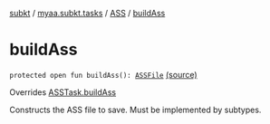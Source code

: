 [subkt](../../index.md) / [myaa.subkt.tasks](../index.md) / [ASS](index.md) / [buildAss](./build-ass.md)

# buildAss

`protected open fun buildAss(): `[`ASSFile`](../../myaa.subkt.ass/-a-s-s-file/index.md) [(source)](https://github.com/Myaamori/SubKt/blob/0.1.19/src/main/kotlin/myaa/subkt/tasks/asstasks.kt#L677)

Overrides [ASSTask.buildAss](../-a-s-s-task/build-ass.md)

Constructs the ASS file to save. Must be implemented by subtypes.

